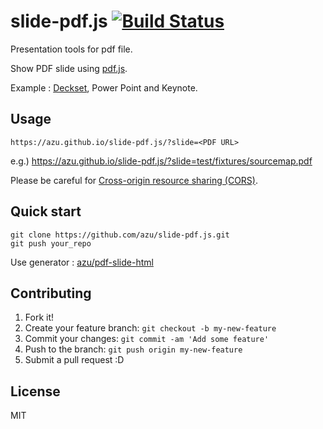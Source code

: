 # slide-pdf.js [![Build Status](https://travis-ci.org/azu/slide-pdf.js.svg?branch=master)](https://travis-ci.org/azu/slide-pdf.js)

Presentation tools for pdf file.

Show PDF slide using [pdf.js](https://github.com/mozilla/pdf.js "pdf.js").

Example : [Deckset](http://decksetapp.com/ "Deckset for Mac: Turn your notes into beautiful presentations"), Power Point and Keynote.

## Usage

`https://azu.github.io/slide-pdf.js/?slide=<PDF URL>`

e.g.) https://azu.github.io/slide-pdf.js/?slide=test/fixtures/sourcemap.pdf


Please be careful for [Cross-origin resource sharing (CORS)](http://en.wikipedia.org/wiki/Cross-origin_resource_sharing "Cross-origin resource sharing (CORS)").

## Quick start

```
git clone https://github.com/azu/slide-pdf.js.git
git push your_repo 
```

Use generator : [azu/pdf-slide-html](https://github.com/azu/pdf-slide-html "azu/pdf-slide-html")

## Contributing

1. Fork it!
2. Create your feature branch: `git checkout -b my-new-feature`
3. Commit your changes: `git commit -am 'Add some feature'`
4. Push to the branch: `git push origin my-new-feature`
5. Submit a pull request :D

## License

MIT
